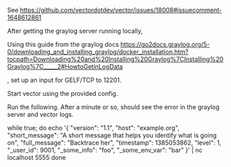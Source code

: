 See https://github.com/vectordotdev/vector/issues/18008#issuecomment-1648612861

After getting the graylog server running locally,

Using this guide from the graylog docs https://go2docs.graylog.org/5-0/downloading_and_installing_graylog/docker_installation.htm?tocpath=Downloading%20and%20Installing%20Graylog%7CInstalling%20Graylog%7C_____2#HowtoGetinLogData

, set up an input for GELF/TCP to 12201.

Start vector using the provided config.

Run the following. After a minute or so, should see the error in the graylog server and vector logs.

while true; do
  echo '{ "version": "1.1", "host": "example.org", "short_message": "A short message that helps you identify what is going on", "full_message": "Backtrace her", "timestamp": 1385053862, "level": 1, "_user_id": 9001, "_some_info": "foo", "_some_env_var": "bar" }' | nc localhost 5555
done